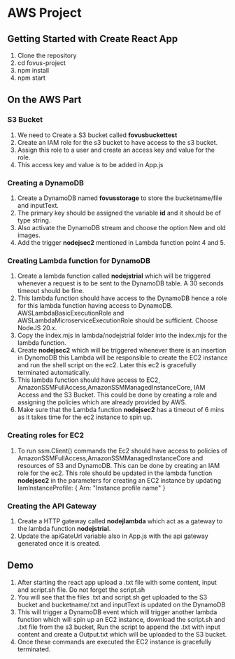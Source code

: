 # AWS Project
## Getting Started with Create React App

1. Clone the repository
2. cd fovus-project
3. npm install
4. npm start

## On the AWS Part
### S3 Bucket
1. We need to Create a S3 bucket called **fovusbuckettest**
2. Create an IAM role for the s3 bucket to have access to the s3 bucket.
3. Assign this role to a user and create an access key and value for the role.
4. This access key and value is to be added in App.js

### Creating a DynamoDB
1. Create a DynamoDB named **fovusstorage** to store the bucketname/file and inputText.
2. The primary key should be assigned the variable **id** and it should be of type string.
3. Also activate the DynamoDB stream and choose the option New and old images.
4. Add the trigger **nodejsec2** mentioned in Lambda function point 4 and 5.

### Creating Lambda function for DynamoDB
1. Create a lambda function called **nodejstrial** which will be triggered whenever a request is to be sent to the DynamoDB table. A 30 seconds timeout should be fine.
2. This lambda function should have access to the DynamoDB hence a role for this lambda function having access to DynamoDB. AWSLambdaBasicExecutionRole and AWSLambdaMicroserviceExecutionRole should be sufficient. Choose NodeJS 20.x.
3. Copy the index.mjs in lambda/nodejstrial folder into the index.mjs for the lambda function.
4. Create **nodejsec2** which will be triggered whenever there is an insertion in DynomoDB this Lambda will be responsible to create the EC2 instance and run the shell script on the ec2. Later this ec2 is gracefully terminated automatically.
5. This lambda function should have access to EC2, AmazonSSMFullAccess,AmazonSSMManagedInstanceCore, IAM Access and the S3 Bucket. This could be done by creating a role and assigning the policies which are already provided by AWS.
6. Make sure that the Lambda function **nodejsec2** has a timeout of 6 mins as it takes time for the ec2 instance to spin up.

### Creating roles for EC2
1. To run ssm.Client() commands the Ec2 should have access to policies of AmazonSSMFullAccess,AmazonSSMManagedInstanceCore and resources of S3 and DynamoDB. This can be done by creating an IAM role for the ec2. This role should be updated in the lambda function **nodejsec2** in the parameters for creating an EC2 instance by updating
   IamInstanceProfile: {
                Arn: "Instance profile name"
             }


### Creating the API Gateway
1. Create a HTTP gateway called **nodejlambda** which act as a gateway to the lambda function **nodejstrial**.
2. Update the apiGateUrl variable also in App.js with the api gateway generated once it is created.

## Demo
1. After starting the react app upload a .txt file with some content, input and script.sh file. Do not forget the script.sh
2. You will see that the files .txt and script.sh get uploaded to the S3 bucket and bucketname/.txt and inputText is updated on the DynamoDB
3. This will trigger a DynamoDB event which will trigger another lambda function which will spin up an EC2 instance, download the script.sh and .txt file from the s3 bucket, Run the script to append the .txt with input content and create a Output.txt which will be uploaded to the S3 bucket.
4. Once these commands are executed the EC2 instance is gracefully terminated.



